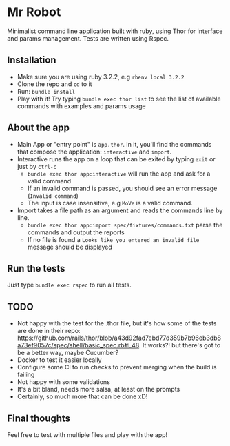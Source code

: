 # Mr Robot

Minimalist command line application built with ruby, using Thor for interface and params management. Tests are written using Rspec.

## Installation
- Make sure you are using ruby 3.2.2, e.g ```rbenv local 3.2.2```
- Clone the repo and ```cd``` to it
- Run: ```bundle install```
- Play with it! Try typing ```bundle exec thor list``` to see the list of available commands with examples and params usage

## About the app
- Main App or "entry point" is ```app.thor```. In it, you'll find the commands that compose the application: ```interactive``` and ```import```.
- Interactive runs the app on a loop that can be exited by typing ```exit``` or just by ```ctrl-c```
    - ```bundle exec thor app:interactive``` will run the app and ask for a valid command
    - If an invalid command is passed, you should see an error message (```Invalid command```)
    - The input is case insensitive, e.g ```MoVe``` is a valid command.
- Import takes a file path as an argument and reads the commands line by line.
    - ```bundle exec thor app:import spec/fixtures/commands.txt``` parse the commands and output the reports
    - If no file is found a ```Looks like you entered an invalid file``` message should be displayed

## Run the tests
Just type ```bundle exec rspec``` to run all tests.

## TODO
- Not happy with the test for the .thor file, but it's how some of the tests are done in their repo: https://github.com/rails/thor/blob/a43d92fad7ebd77d359b7b96eb3db8a73ef9057c/spec/shell/basic_spec.rb#L48. It works?! but there's got to be a better way, maybe Cucumber?
- Docker to test it easier locally
- Configure some CI to run checks to prevent merging when the build is failing
- Not happy with some validations
- It's a bit bland, needs more salsa, at least on the prompts
- Certainly, so much more that can be done xD!

## Final thoughts
Feel free to test with multiple files and play with the app!
